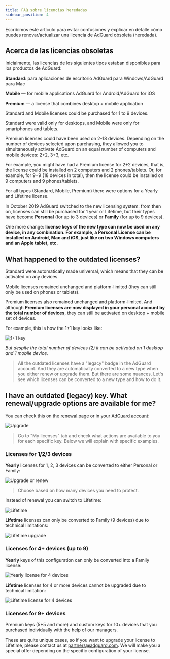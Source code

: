```yaml
---
title: FAQ sobre licencias heredadas
sidebar_position: 4
---
```


Escribimos este artículo para evitar confusiones y explicar en detalle cómo puedes renovar/actualizar una licencia de AdGuard obsoleta (heredada).

## Acerca de las licencias obsoletas

Inicialmente, las licencias de los siguientes tipos estaban disponibles para los productos de AdGuard:

**Standard**: para aplicaciones de escritorio AdGuard para Windows/AdGuard para Mac

**Mobile** — for mobile applications AdGuard for Android/AdGuard for iOS

**Premium** — a license that combines desktop + mobile application

Standard and Mobile licenses could be purchased for 1 to 9 devices.

Standard were valid only for desktops, and Mobile were only for smartphones and tablets.

Premium licenses could have been used on 2-18 devices. Depending on the number of devices selected upon purchasing, they allowed you to simultaneously activate AdGuard on an equal number of computers and mobile devices: 2+2, 3+3, etc.

For example, you might have had a Premium license for 2+2 devices, that is, the license could be installed on 2 computers and 2 phones/tablets. Or, for example, for 9+9 (18 devices in total), then the license could be installed on 9 computers and 9 phones/tablets.

For all types (Standard, Mobile, Premium) there were options for a Yearly and Lifetime license.

In October 2019 AdGuard switched to the new licensing system: from then on, licenses can still be purchased for 1 year or Lifetime, but their types have become **Personal** (for up to 3 devices) or **Family** (for up to 9 devices).

One more change: **license keys of the new type can now be used on any device, in any combination. For example, a Personal License can be installed on Android, Mac and iOS, just like on two Windows computers and an Apple tablet, etc.**

## What happened to the outdated licenses?

Standard were automatically made universal, which means that they can be activated on any devices.

Mobile licenses remained unchanged and platform-limited (they can still only be used on phones or tablets).

Premium licenses also remained unchanged and platform-limited. And although **Premium licenses are now displayed in your personal account by the total number of devices**, they can still be activated on desktop + mobile set of devices.

For example, this is how the 1+1 key looks like:

![1+1 key](https://cdn.adtidy.org/public/Adguard/kb/newscreenshots/En/General/legacy-licenses/1.outdatedlicenses_en.png)

*But despite the total number of devices (2) it can be activated on 1 desktop and 1 mobile device.*
> All the outdated licenses have a "legacy" badge in the AdGuard account. And they are automatically converted to a new type when you either renew or upgrade them. But there are some nuances. Let's see which licenses can be converted to a new type and how to do it.

## I have an outdated (legacy) key. What renewal/upgrade options are available for me?

You can check this on the [renewal page](https://adguard.com/renew.html) or in your [AdGuard account](https://my.adguard.com/main.html):

![Upgrade](https://cdn.adtidy.org/public/Adguard/kb/newscreenshots/En/General/legacy-licenses/2.switch_en.png)
> Go to "My licenses" tab and check what actions are available to you for each specific key. Below we will explain with specific examples.

### Licenses for 1/2/3 devices

**Yearly** licenses for 1, 2, 3 devices can be converted to either Personal or Family:

![Upgrade or renew](https://cdn.adtidy.org/public/Adguard/kb/newscreenshots/En/General/legacy-licenses/3.yearly_en.png)
> Choose based on how many devices you need to protect.

Instead of renewal you can switch to Lifetime:

![Lifetime](https://cdn.adtidy.org/public/Adguard/kb/newscreenshots/En/General/legacy-licenses/4.lifetime_en.png)

**Lifetime** licenses can only be converted to Family (9 devices) due to technical limitations:

![Lifetime upgrade](https://cdn.adtidy.org/public/Adguard/kb/newscreenshots/En/General/legacy-licenses/5.lifetimeupgrade_en.png)

### Licenses for 4+ devices (up to 9)

**Yearly** keys of this configuration can only be converted into a Family license:

![Yearly license for 4 devices](https://cdn.adtidy.org/public/Adguard/kb/newscreenshots/En/General/legacy-licenses/6.yearly4+devices_en.png)

**Lifetime** licenses for 4 or more devices cannot be upgraded due to technical limitation:

![Lifetime license for 4 devices](https://cdn.adtidy.org/public/Adguard/kb/newscreenshots/En/General/legacy-licenses/7.lifetime4+devices_en.png)

### Licenses for 9+ devices

Premium keys (5+5 and more) and custom keys for 10+ devices that you purchased individually with the help of our managers.

These are quite unique cases, so if you want to upgrade your license to Lifetime, please contact us at partners@adguard.com. We will make you a special offer depending on the specific configuration of your license.

